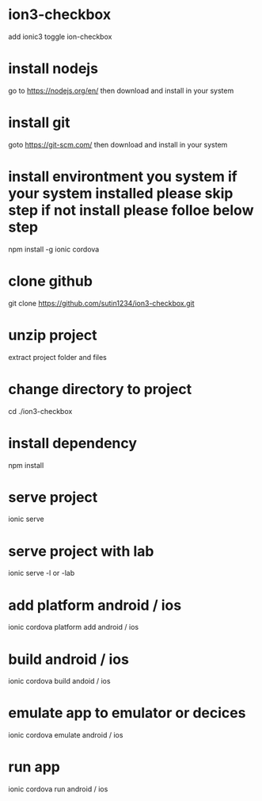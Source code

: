 # ion3-checkbox
add ionic3 toggle ion-checkbox

# install nodejs
go to https://nodejs.org/en/ then download and install in your system

# install git
goto https://git-scm.com/ then download and install in your system

# install environtment you system if your system installed please skip step if not install please folloe below step
npm install -g ionic cordova

# clone github
git clone https://github.com/sutin1234/ion3-checkbox.git

# unzip project
extract project folder and files

# change directory to project
cd ./ion3-checkbox

# install dependency
npm install

# serve project
ionic serve

# serve project with lab
ionic serve -l or -lab

# add platform android / ios
ionic cordova platform add android / ios

# build android / ios
ionic cordova build andoid / ios

# emulate app to emulator or decices
ionic cordova emulate android / ios

# run app
ionic cordova run android / ios
